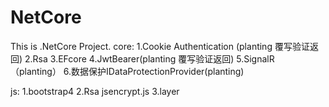 # NetCore
This is .NetCore Project.
core:
1.Cookie Authentication (planting 覆写验证返回)
2.Rsa 
3.EFcore
4.JwtBearer(planting 覆写验证返回)
5.SignalR （planting）
6.数据保护IDataProtectionProvider(planting)

js:
1.bootstrap4
2.Rsa  jsencrypt.js
3.layer
